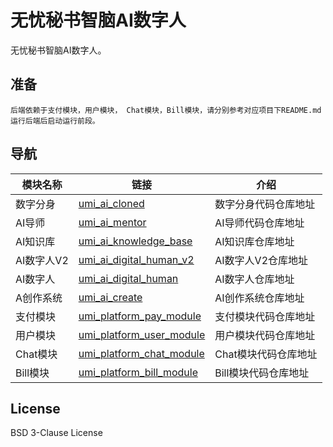# 无忧秘书智脑AI数字人

无忧秘书智脑AI数字人。

## 准备
    后端依赖于支付模块，用户模块， Chat模块，Bill模块，请分别参考对应项目下README.md运行后端后启动运行前段。

## 导航
| 模块名称    | 链接                                                                               | 介绍           |
|---------|----------------------------------------------------------------------------------|--------------|
| 数字分身    | [umi_ai_cloned](https://github.com/ymzn3820/umi_ai_clloned)                      | 数字分身代码仓库地址   |
| AI导师    | [umi_ai_mentor](https://github.com/ymzn3820/umi_ai_mentor)                       | AI导师代码仓库地址   |
| AI知识库   | [umi_ai_knowledge_base](https://github.com/ymzn3820/umi_ai_knowledge_base)       | AI知识库仓库地址    |
| AI数字人V2 | [umi_ai_digital_human_v2](https://github.com/ymzn3820/umi_digital_human_v2)      | AI数字人V2仓库地址  |
| AI数字人   | [umi_ai_digital_human](https://github.com/ymzn3820/umi_digital_human)            | AI数字人仓库地址    |
| A创作系统   | [umi_ai_create](https://github.com/ymzn3820/umi_ai_create)                       | AI创作系统仓库地址   |
| 支付模块    | [umi_platform_pay_module](https://github.com/ymzn3820/umi_platform_pay_module)   | 支付模块代码仓库地址   |
| 用户模块    | [umi_platform_user_module](https://github.com/ymzn3820/umi_platform_user_module) | 用户模块代码仓库地址   |
| Chat模块  | [umi_platform_chat_module](https://github.com/ymzn3820/umi_platform_chat_module) | Chat模块代码仓库地址 |
| Bill模块  | [umi_platform_bill_module](https://github.com/ymzn3820/umi_platform_bill_module) | Bill模块代码仓库地址 |



## License

BSD 3-Clause License
